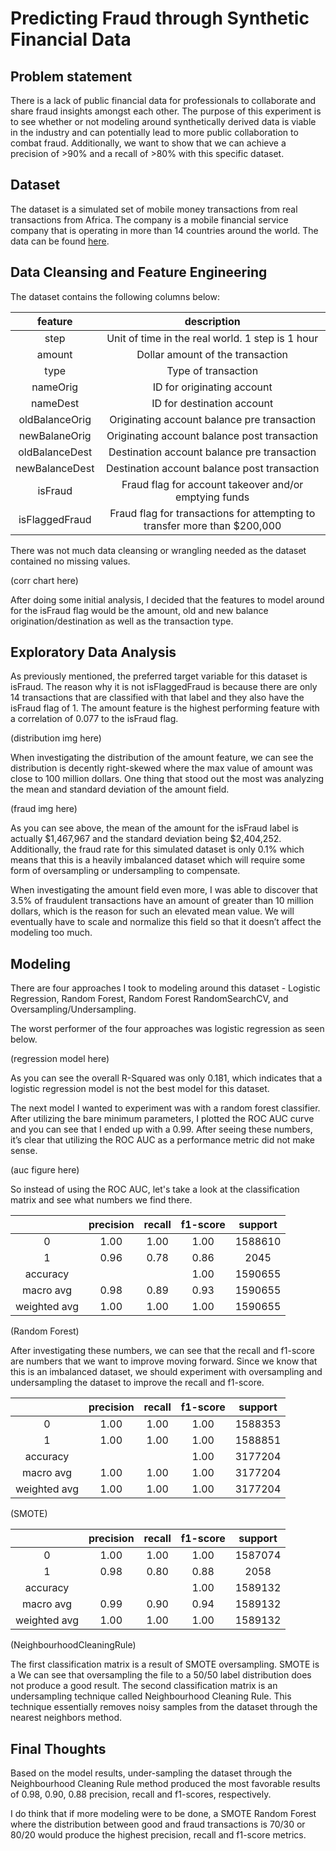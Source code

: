 # Predicting Fraud through Synthetic Financial Data

## Problem statement

There is a lack of public financial data for professionals to collaborate and share fraud insights amongst each other. The purpose of this experiment is to see whether or not modeling around synthetically derived data is viable in the industry and can potentially lead to more public collaboration to combat fraud. Additionally, we want to show that we can achieve a precision of >90% and a recall of >80% with this specific dataset.

## Dataset

The dataset is a simulated set of mobile money transactions from real transactions from Africa. The company is a mobile financial service company that is operating in more than 14 countries around the world. The data can be found [here](https://www.kaggle.com/datasets/ealaxi/paysim1).

## Data Cleansing and Feature Engineering

The dataset contains the following columns below:

|     feature    |                                description                                |
|:--------------:|:-------------------------------------------------------------------------:|
|      step      |              Unit of time in the real world. 1 step is 1 hour             |
|     amount     |                      Dollar amount of the transaction                     |
|      type      |                            Type of transaction                            |
|    nameOrig    |                         ID for originating account                        |
|    nameDest    |                         ID for destination account                        |
| oldBalanceOrig |                Originating account balance pre transaction                |
|  newBalaneOrig |                Originating account balance post transaction               |
| oldBalanceDest |                Destination account balance pre transaction                |
| newBalanceDest |                Destination account balance post transaction               |
|     isFraud    |           Fraud flag for account takeover and/or emptying funds           |
| isFlaggedFraud | Fraud flag for transactions for attempting to transfer more than $200,000 |

There was not much data cleansing or wrangling needed as the dataset contained no missing values. 

(corr chart here)

After doing some initial analysis, I decided that the features to model around for the isFraud flag would be the amount, old and new balance origination/destination as well as the transaction type.

## Exploratory Data Analysis

As previously mentioned, the preferred target variable for this dataset is isFraud. The reason why it is not isFlaggedFraud is because there are only 14 transactions that are classified with that label and they also have the isFraud flag of 1. The amount feature is the highest performing feature with a correlation of 0.077 to the isFraud flag.

(distribution img here)

When investigating the distribution of the amount feature, we can see the distribution is decently right-skewed where the max value of amount was close to 100 million dollars. One thing that stood out the most was analyzing the mean and standard deviation of the amount field.

(fraud img here)

As you can see above, the mean of the amount for the isFraud label is actually $1,467,967 and the standard deviation being $2,404,252. Additionally, the fraud rate for this simulated dataset is only 0.1% which means that this is a heavily imbalanced dataset which will require some form of oversampling or undersampling to compensate. 

When investigating the amount field even more, I was able to discover that 3.5% of fraudulent transactions have an amount of greater than 10 million dollars, which is the reason for such an elevated mean value. We will eventually have to scale and normalize this field so that it doesn’t affect the modeling too much.

## Modeling

There are four approaches I took to modeling around this dataset - Logistic Regression, Random Forest, Random Forest RandomSearchCV, and Oversampling/Undersampling.

The worst performer of the four approaches was logistic regression as seen below. 

(regression model here)

As you can see the overall R-Squared was only 0.181, which indicates that a logistic regression model is not the best model for this dataset. 

The next model I wanted to experiment was with a random forest classifier. After utilizing the bare minimum parameters, I plotted the ROC AUC curve and you can see that I ended up with a 0.99. After seeing these numbers, it’s clear that utilizing the ROC AUC as a performance metric did not make sense.

(auc figure here)

So instead of using the ROC AUC, let's take a look at the classification matrix and see what numbers we find there.

|              | precision | recall | f1-score | support |
|:------------:|:---------:|:------:|:--------:|:-------:|
|       0      |    1.00   |  1.00  |   1.00   | 1588610 |
|       1      |    0.96   |  0.78  |   0.86   |   2045  |
|   accuracy   |           |        |   1.00   | 1590655 |
|   macro avg  |    0.98   |  0.89  |   0.93   | 1590655 |
| weighted avg |    1.00   |  1.00  |   1.00   | 1590655 |

(Random Forest)

After investigating these numbers, we can see that the recall and f1-score are numbers that we want to improve moving forward. Since we know that this is an imbalanced dataset, we should experiment with oversampling and undersampling the dataset to improve the recall and f1-score.

|              | precision | recall | f1-score | support |
|:------------:|:---------:|:------:|:--------:|:-------:|
|       0      |    1.00   |  1.00  |   1.00   | 1588353 |
|       1      |    1.00   |  1.00  |   1.00   | 1588851 |
|   accuracy   |           |        |   1.00   | 3177204 |
|   macro avg  |    1.00   |  1.00  |   1.00   | 3177204 |
| weighted avg |    1.00   |  1.00  |   1.00   | 3177204 |

(SMOTE)

|              | precision | recall | f1-score | support |
|:------------:|:---------:|:------:|:--------:|:-------:|
|       0      |    1.00   |  1.00  |   1.00   | 1587074 |
|       1      |    0.98   |  0.80  |   0.88   |   2058  |
|   accuracy   |           |        |   1.00   | 1589132 |
|   macro avg  |    0.99   |  0.90  |   0.94   | 1589132 |
| weighted avg |    1.00   |  1.00  |   1.00   | 1589132 |

(NeighbourhoodCleaningRule)

The first classification matrix is a result of SMOTE oversampling. SMOTE is a We can see that oversampling the file to a 50/50 label distribution does not produce a good result. The second classification matrix is an undersampling technique called Neighbourhood Cleaning Rule. This technique essentially removes noisy samples from the dataset through the nearest neighbors method.

## Final Thoughts 

Based on the model results, under-sampling the dataset through the Neighbourhood Cleaning Rule method produced the most favorable results of 0.98, 0.90, 0.88 precision, recall and f1-scores, respectively. 

I do think that if more modeling were to be done, a SMOTE Random Forest where the distribution between good and fraud transactions is 70/30 or 80/20 would produce the highest precision, recall and f1-score metrics.
